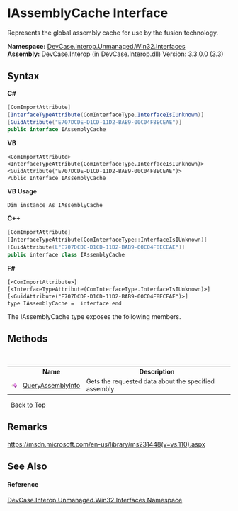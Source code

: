 # IAssemblyCache Interface
 

Represents the global assembly cache for use by the fusion technology.

**Namespace:**&nbsp;<a href="N_DevCase_Interop_Unmanaged_Win32_Interfaces">DevCase.Interop.Unmanaged.Win32.Interfaces</a><br />**Assembly:**&nbsp;DevCase.Interop (in DevCase.Interop.dll) Version: 3.3.0.0 (3.3)

## Syntax

**C#**<br />
``` C#
[ComImportAttribute]
[InterfaceTypeAttribute(ComInterfaceType.InterfaceIsIUnknown)]
[GuidAttribute("E707DCDE-D1CD-11D2-BAB9-00C04F8ECEAE")]
public interface IAssemblyCache
```

**VB**<br />
``` VB
<ComImportAttribute>
<InterfaceTypeAttribute(ComInterfaceType.InterfaceIsIUnknown)>
<GuidAttribute("E707DCDE-D1CD-11D2-BAB9-00C04F8ECEAE")>
Public Interface IAssemblyCache
```

**VB Usage**<br />
``` VB Usage
Dim instance As IAssemblyCache
```

**C++**<br />
``` C++
[ComImportAttribute]
[InterfaceTypeAttribute(ComInterfaceType::InterfaceIsIUnknown)]
[GuidAttribute(L"E707DCDE-D1CD-11D2-BAB9-00C04F8ECEAE")]
public interface class IAssemblyCache
```

**F#**<br />
``` F#
[<ComImportAttribute>]
[<InterfaceTypeAttribute(ComInterfaceType.InterfaceIsIUnknown)>]
[<GuidAttribute("E707DCDE-D1CD-11D2-BAB9-00C04F8ECEAE")>]
type IAssemblyCache =  interface end
```

The IAssemblyCache type exposes the following members.


## Methods
&nbsp;<table><tr><th></th><th>Name</th><th>Description</th></tr><tr><td>![Public method](media/pubmethod.gif "Public method")</td><td><a href="M_DevCase_Interop_Unmanaged_Win32_Interfaces_IAssemblyCache_QueryAssemblyInfo">QueryAssemblyInfo</a></td><td>
Gets the requested data about the specified assembly.</td></tr></table>&nbsp;
<a href="#iassemblycache-interface">Back to Top</a>

## Remarks
<a href="https://msdn.microsoft.com/en-us/library/ms231448(v=vs.110).aspx" target="_blank">https://msdn.microsoft.com/en-us/library/ms231448(v=vs.110).aspx</a>

## See Also


#### Reference
<a href="N_DevCase_Interop_Unmanaged_Win32_Interfaces">DevCase.Interop.Unmanaged.Win32.Interfaces Namespace</a><br />